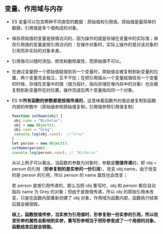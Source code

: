 ## 变量、作用域与内存

- ES 变量可以包含两种不同类型的数据：原始值和引用值。原始值是最简单的数据，引用值是多个值构成的对象。

- 保存原始值的变量是按值访问的，因为操作的就是存储在变量中的实际值；保存引用值的变量是按引用访问的：在操作对象时，实际上操作的是对该对象的引用而非实际的对象本身。

- 引用值可以随时添加、修改和删除属性，而原始值不可以。

- 在通过变量把一个原始值赋值到另一个变量时，原始值会被复制到新变量的位置，两个变量完全独立，互不干扰；在把引用值从一个变量赋值给另一个变量的时候，存储在变量中的值（值为指针，指向存储在堆内存中的对象）也会被复制到新变量所在的位置，操作完成后两个变量指向同一个对象。

- ES 中**所有函数的参数都是按值传递的**，这意味着函数外的值会被复制到函数内部的参数中（原始值参照原始值复制，引用值参照引用值复制）

  ```js
  function setName(obj) { 
   obj.name = "Nicholas"; 
   obj = new Object(); 
   obj.name = "Greg"; 
   console.log(obj.name);  //"Grey"
  } 
  let person = new Object(); 
  setName(person); 
  console.log(person.name); // "Nicholas" 
  ```

  从以上例子可以看出，当函数的参数为对象时，参数是**按值传递**的，即 obj = person 的引用（**形参复制的是实参的一份引用**），改变 obj.name，由于改变的是 person 的引用，所以 person 的 name 属性也会改变；

  若 person 是按引用传递的，那么当把 obj 重写时，obj 和 person 都应自动指向 name 为 Grey 的对象；但由于是按值传递，所以 obj 的原始引用未改变，只是在函数内部重新创建了 obj 对象，作用域为函数内部，函数执行结束后就会被销毁。

  **综上，函数按值传参，当实参为引用值时，形参复制一份实参的引用，所以改变形参的属性会影响到实参，重写形参相当于把形参变成了一个局部的对象，函数结束后就会销毁。**

 